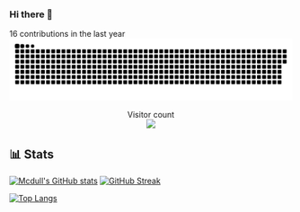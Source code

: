 ### Hi there 👋
16 contributions in the last year
<a href=#><img src="contributions.svg"></a>

<p align="center"> 
  Visitor count<br>
  <img src="https://profile-counter.glitch.me/mahechen/count.svg" />
</p>

## 📊 Stats

[![Mcdull's GitHub stats](https://github-readme-stats.vercel.app/api?username=mahechen&count_private=true&show_icons=true&theme=dark)](https://github.com/anuraghazra/github-readme-stats) [![GitHub Streak](https://github-readme-streak-stats.herokuapp.com?user=mahechen&theme=dark)](https://git.io/streak-stats)

[![Top Langs](https://github-readme-stats.vercel.app/api/top-langs/?username=mahechen&langs_count=10&layout=compact&theme=dark&show_icons=true)](https://github.com/anuraghazra/github-readme-stats)
<!--
**MaheChen/MaheChen** is a ✨ _special_ ✨ repository because its `README.md` (this file) appears on your GitHub profile.

Here are some ideas to get you started:

- 🔭 I’m currently working on ...
- 🌱 I’m currently learning ...
- 👯 I’m looking to collaborate on ...
- 🤔 I’m looking for help with ...
- 💬 Ask me about ...
- 📫 How to reach me: ...
- 😄 Pronouns: ...
- ⚡ Fun fact: ...
-->
